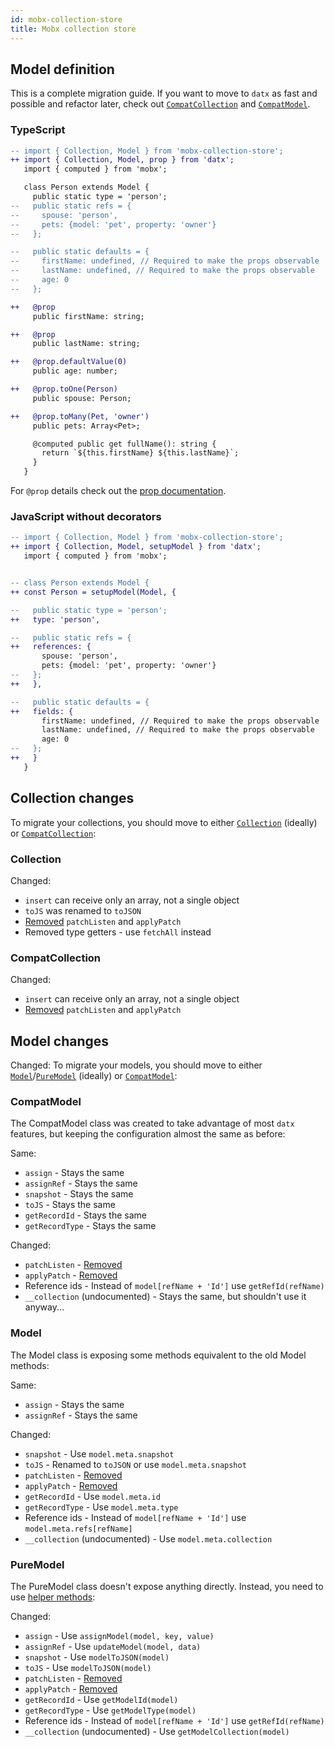 ```yaml
---
id: mobx-collection-store
title: Mobx collection store
---
```


## Model definition

This is a complete migration guide. If you want to move to `datx` as fast and possible and refactor later, check out [`CompatCollection`](compat-collection) and [`CompatModel`](compat-model).

### TypeScript

```diff
-- import { Collection, Model } from 'mobx-collection-store';
++ import { Collection, Model, prop } from 'datx';
   import { computed } from 'mobx';

   class Person extends Model {
     public static type = 'person';
--   public static refs = {
--     spouse: 'person',
--     pets: {model: 'pet', property: 'owner'}
--   };

--   public static defaults = {
--     firstName: undefined, // Required to make the props observable
--     lastName: undefined, // Required to make the props observable
--     age: 0
--   };

++   @prop
     public firstName: string;

++   @prop
     public lastName: string;

++   @prop.defaultValue(0)
     public age: number;

++   @prop.toOne(Person)
     public spouse: Person;

++   @prop.toMany(Pet, 'owner')
     public pets: Array<Pet>;

     @computed public get fullName(): string {
       return `${this.firstName} ${this.lastName}`;
     }
   }
```

For `@prop` details check out the [prop documentation](prop).

### JavaScript without decorators

```diff
-- import { Collection, Model } from 'mobx-collection-store';
++ import { Collection, Model, setupModel } from 'datx';
   import { computed } from 'mobx';


-- class Person extends Model {
++ const Person = setupModel(Model, {

--   public static type = 'person';
++   type: 'person',

--   public static refs = {
++   references: {
       spouse: 'person',
       pets: {model: 'pet', property: 'owner'}
--   };
++   },

--   public static defaults = {
++   fields: {
       firstName: undefined, // Required to make the props observable
       lastName: undefined, // Required to make the props observable
       age: 0
--   };
++   }
   }
```

## Collection changes

To migrate your collections, you should move to either [`Collection`](collection) (ideally) or [`CompatCollection`](compact-collection):

### Collection

Changed:
* `insert` can receive only an array, not a single object
* `toJS` was renamed to `toJSON`
* [Removed](https://github.com/infinum/datx/issues/8) `patchListen` and `applyPatch`
* Removed type getters - use `fetchAll` instead

### CompatCollection

Changed:
* `insert` can receive only an array, not a single object
* [Removed](https://github.com/infinum/datx/issues/8) `patchListen` and `applyPatch`

## Model changes

Changed:
To migrate your models, you should move to either [`Model`](odel)/[`PureModel`](pure-model) (ideally) or [`CompatModel`](migration-compact-model):

### CompatModel

The CompatModel class was created to take advantage of most `datx` features, but keeping the configuration almost the same as before:

Same:
* `assign` - Stays the same
* `assignRef` - Stays the same
* `snapshot` - Stays the same
* `toJS` - Stays the same
* `getRecordId` - Stays the same
* `getRecordType` - Stays the same

Changed:
* `patchListen` - [Removed](https://github.com/infinum/datx/issues/8)
* `applyPatch` - [Removed](https://github.com/infinum/datx/issues/8)
* Reference ids - Instead of `model[refName + 'Id']` use `getRefId(refName)`
* `__collection` (undocumented) - Stays the same, but shouldn't use it anyway...

### Model

The Model class is exposing some methods equivalent to the old Model methods:

Same:
* `assign` - Stays the same
* `assignRef` - Stays the same

Changed:
* `snapshot` - Use `model.meta.snapshot`
* `toJS` - Renamed to `toJSON` or use `model.meta.snapshot`
* `patchListen` - [Removed](https://github.com/infinum/datx/issues/8)
* `applyPatch` - [Removed](https://github.com/infinum/datx/issues/8)
* `getRecordId` - Use `model.meta.id`
* `getRecordType` - Use `model.meta.type`
* Reference ids - Instead of `model[refName + 'Id']` use `model.meta.refs[refName]`
* `__collection` (undocumented) - Use `model.meta.collection`

### PureModel

The PureModel class doesn't expose anything directly. Instead, you need to use [helper methods](model-utils):

Changed:
* `assign` - Use `assignModel(model, key, value)`
* `assignRef` - Use `updateModel(model, data)`
* `snapshot` - Use `modelToJSON(model)`
* `toJS` - Use `modelToJSON(model)`
* `patchListen` - [Removed](https://github.com/infinum/datx/issues/8)
* `applyPatch` - [Removed](https://github.com/infinum/datx/issues/8)
* `getRecordId` - Use `getModelId(model)`
* `getRecordType` - Use `getModelType(model)`
* Reference ids - Instead of `model[refName + 'Id']` use `getRefId(refName)`
* `__collection` (undocumented) - Use `getModelCollection(model)`

